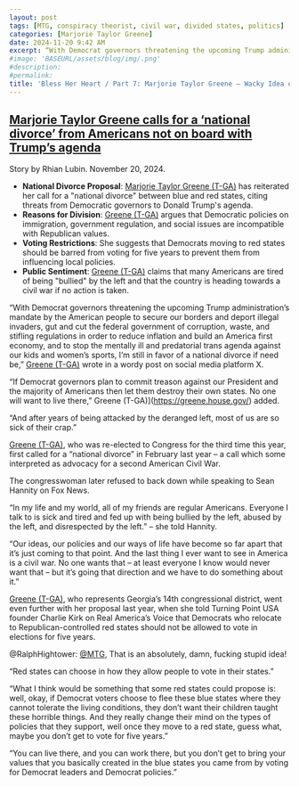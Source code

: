 ```yaml
---
layout: post
tags: [MTG, conspiracy theorist, civil war, divided states, politics]
categories: [Marjorie Taylor Greene]
date: 2024-11-20 9:42 AM
excerpt: “With Democrat governors threatening the upcoming Trump administration’s mandate by the American people to secure our borders and deport illegal invaders, gut and cut the federal government of corruption, waste, and stifling regulations in order to reduce inflation and build an America first economy, and to stop the mentally ill and predatorial trans agenda against our kids and women’s sports, I’m still in favor of a national divorce if need be.” – Marjorie Taylor Greene (T-GA14)'
#image: 'BASEURL/assets/blog/img/.png'
#description:
#permalink:
title: 'Bless Her Heart / Part 7: Marjorie Taylor Greene – Wacky Idea of Divided States of America.'
---
```



## [Marjorie Taylor Greene calls for a ‘national divorce’ from Americans not on board with Trump’s agenda](https://www.independent.co.uk/news/world/americas/us-politics/marjorie-taylor-greene-trump-divorce-b2649790.html)

Story by Rhian Lubin. November 20, 2024.

- **National Divorce Proposal**: [Marjorie Taylor Greene (T-GA)](https://greene.house.gov/) has reiterated her call for a "national divorce" between blue and red states, citing threats from Democratic governors to Donald Trump's agenda.
- **Reasons for Division**: [Greene (T-GA)](https://greene.house.gov/) argues that Democratic policies on immigration, government regulation, and social issues are incompatible with Republican values.
- **Voting Restrictions**: She suggests that Democrats moving to red states should be barred from voting for five years to prevent them from influencing local policies.
- **Public Sentiment**: [Greene (T-GA)](https://greene.house.gov/) claims that many Americans are tired of being "bullied" by the left and that the country is heading towards a civil war if no action is taken.

“With Democrat governors threatening the upcoming Trump administration’s mandate by the American people to secure our borders and deport illegal invaders, gut and cut the federal government of corruption, waste, and stifling regulations in order to reduce inflation and build an America first economy, and to stop the mentally ill and predatorial trans agenda against our kids and women’s sports, I’m still in favor of a national divorce if need be,” [Greene (T-GA)](https://greene.house.gov/) wrote in a wordy post on social media platform X.

“If Democrat governors plan to commit treason against our President and the majority of Americans then let them destroy their own states. No one will want to live there,” Greene (T-GA)](https://greene.house.gov/) added.

“And after years of being attacked by the deranged left, most of us are so sick of their crap.”

[Greene (T-GA)](https://greene.house.gov/), who was re-elected to Congress for the third time this year, first called for a “national divorce” in February last year – a call which some interpreted as advocacy for a second American Civil War.

The congresswoman later refused to back down while speaking to Sean Hannity on Fox News.

“In my life and my world, all of my friends are regular Americans. Everyone I talk to is sick and tired and fed up with being bullied by the left, abused by the left, and disrespected by the left.” – she told Hannity.

“Our ideas, our policies and our ways of life have become so far apart that it’s just coming to that point. And the last thing I ever want to see in America is a civil war. No one wants that – at least everyone I know would never want that – but it’s going that direction and we have to do something about it.”

[Greene (T-GA)](https://greene.house.gov/), who represents Georgia’s 14th congressional district, went even further with her proposal last year, when she told Turning Point USA founder Charlie Kirk on Real America’s Voice that Democrats who relocate to Republican-controlled red states should not be allowed to vote in elections for five years.

@RalphHightower: [@MTG](https://greene.house.gov/), That is an absolutely, damn, fucking stupid idea!

“Red states can choose in how they allow people to vote in their states.”

“What I think would be something that some red states could propose is: well, okay, if Democrat voters choose to flee these blue states where they cannot tolerate the living conditions, they don’t want their children taught these horrible things. And they really change their mind on the types of policies that they support, well once they move to a red state, guess what, maybe you don’t get to vote for five years.”

“You can live there, and you can work there, but you don’t get to bring your values that you basically created in the blue states you came from by voting for Democrat leaders and Democrat policies.”
